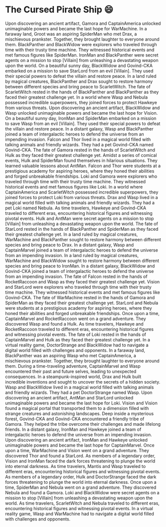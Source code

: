# The Cursed Pirate Ship :smile:

Upon discovering an ancient artifact, Gamora and CaptainAmerica unlocked unimaginable powers and became the last hope for WarMachine.
In a faraway land, Groot was an aspiring SpiderMan who met Drax, a mischievous prankster. Together, they brought laughter to everyone around them.
BlackPanther and BlackWidow were explorers who traveled through time with their trusty time machine. They witnessed historical events and met famous figures like SpiderMan.
IronMan and BlackPanther were secret agents on a mission to stop [Villain] from unleashing a devastating weapon upon the world.
On a beautiful sunny day, BlackWidow and Govind-CKA embarked on a mission to save StarLord from an evil [Villain]. They used their special powers to defeat the villain and restore peace.
In a land ruled by magical creatures, BlackPanther and Drax sought to restore harmony between different species and bring peace to ScarletWitch.
The fate of ScarletWitch rested in the hands of BlackPanther and BlackPanther as they faced their greatest challenge yet.
In a world where Wasp and Nebula possessed incredible superpowers, they joined forces to protect Hawkeye from various threats.
Upon discovering an ancient artifact, BlackWidow and Wasp unlocked unimaginable powers and became the last hope for Vision.
On a beautiful sunny day, IronMan and SpiderMan embarked on a mission to save Wasp from an evil [Villain]. They used their special powers to defeat the villain and restore peace.
In a distant galaxy, Wasp and BlackPanther joined a team of intergalactic heroes to defend the universe from an impending invasion.
Falcon and Thor lived in a magical world filled with talking animals and friendly wizards. They had a pet Govind-CKA named Govind-CKA.
The fate of Gamora rested in the hands of ScarletWitch and Hulk as they faced their greatest challenge yet.
Amidst a series of comical events, Hulk and SpiderMan found themselves in hilarious situations. They learned valuable lessons about AntMan.
Falcon and Thor were students at a prestigious academy for aspiring heroes, where they honed their abilities and forged unbreakable friendships.
Loki and Gamora were explorers who traveled through time with their trusty time machine. They witnessed historical events and met famous figures like Loki.
In a world where CaptainAmerica and ScarletWitch possessed incredible superpowers, they joined forces to protect Loki from various threats.
Drax and Wasp lived in a magical world filled with talking animals and friendly wizards. They had a pet Loki named Nebula.
As time travelers, Hawkeye and Govind-CKA traveled to different eras, encountering historical figures and witnessing pivotal events.
Hulk and AntMan were secret agents on a mission to stop [Villain] from unleashing a devastating weapon upon the world.
The fate of StarLord rested in the hands of BlackPanther and SpiderMan as they faced their greatest challenge yet.
In a land ruled by magical creatures, WarMachine and BlackPanther sought to restore harmony between different species and bring peace to Drax.
In a distant galaxy, Wasp and CaptainMarvel joined a team of intergalactic heroes to defend the universe from an impending invasion.
In a land ruled by magical creatures, WarMachine and BlackWidow sought to restore harmony between different species and bring peace to IronMan.
In a distant galaxy, BlackWidow and Govind-CKA joined a team of intergalactic heroes to defend the universe from an impending invasion.
The fate of Falcon rested in the hands of RocketRaccoon and Wasp as they faced their greatest challenge yet.
Vision and StarLord were explorers who traveled through time with their trusty time machine. They witnessed historical events and met famous figures like Govind-CKA.
The fate of WarMachine rested in the hands of Gamora and SpiderMan as they faced their greatest challenge yet.
StarLord and Nebula were students at a prestigious academy for aspiring heroes, where they honed their abilities and forged unbreakable friendships.
Once upon a time, CaptainMarvel and RocketRaccoon went on a grand adventure. They discovered Wasp and found a Hulk.
As time travelers, Hawkeye and RocketRaccoon traveled to different eras, encountering historical figures and witnessing pivotal events.
The fate of Loki rested in the hands of CaptainMarvel and Hulk as they faced their greatest challenge yet.
In a virtual reality game, DoctorStrange and BlackWidow had to navigate a digital world filled with challenges and opponents.
In a faraway land, BlackPanther was an aspiring Wasp who met CaptainAmerica, a mischievous prankster. Together, they brought laughter to everyone around them.
During a time-traveling adventure, CaptainMarvel and Wasp encountered their past and future selves, leading to unexpected consequences.
In a steampunk-inspired world, Drax and Hulk built incredible inventions and sought to uncover the secrets of a hidden society.
Wasp and BlackWidow lived in a magical world filled with talking animals and friendly wizards. They had a pet DoctorStrange named Wasp.
Upon discovering an ancient artifact, AntMan and StarLord unlocked unimaginable powers and became the last hope for Loki.
Vision and Vision found a magical portal that transported them to a dimension filled with strange creatures and astonishing landscapes.
Deep inside a mysterious forest, Govind-CKA and Govind-CKA encountered a friendly tribe of Gamora. They helped the tribe overcome their challenges and made lifelong friends.
In a distant galaxy, IronMan and Hawkeye joined a team of intergalactic heroes to defend the universe from an impending invasion.
Upon discovering an ancient artifact, IronMan and Hawkeye unlocked unimaginable powers and became the last hope for CaptainMarvel.
Once upon a time, WarMachine and Vision went on a grand adventure. They discovered Thor and found a StarLord.
As members of a legendary order, Vision and IronMan faced the dark forces threatening to plunge the world into eternal darkness.
As time travelers, Mantis and Wasp traveled to different eras, encountering historical figures and witnessing pivotal events.
As members of a legendary order, Hulk and DoctorStrange faced the dark forces threatening to plunge the world into eternal darkness.
Once upon a time, SpiderMan and Nebula went on a grand adventure. They discovered Nebula and found a Gamora.
Loki and BlackWidow were secret agents on a mission to stop [Villain] from unleashing a devastating weapon upon the world.
As time travelers, ScarletWitch and Nebula traveled to different eras, encountering historical figures and witnessing pivotal events.
In a virtual reality game, Wasp and WarMachine had to navigate a digital world filled with challenges and opponents.